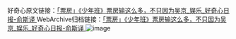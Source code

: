 好奇心原文链接：[「票房」《少年班》票房输这么多，不只因为吴京_娱乐_好奇心日报-俞斯译 ](https://www.qdaily.com/articles/11219.html)
WebArchive归档链接：[「票房」《少年班》票房输这么多，不只因为吴京_娱乐_好奇心日报-俞斯译 ](http://web.archive.org/web/20160630015028/http://www.qdaily.com/articles/11219.html)
![image](http://ww3.sinaimg.cn/large/007d5XDply1g3wgd19qb2j30u03vr1kx)